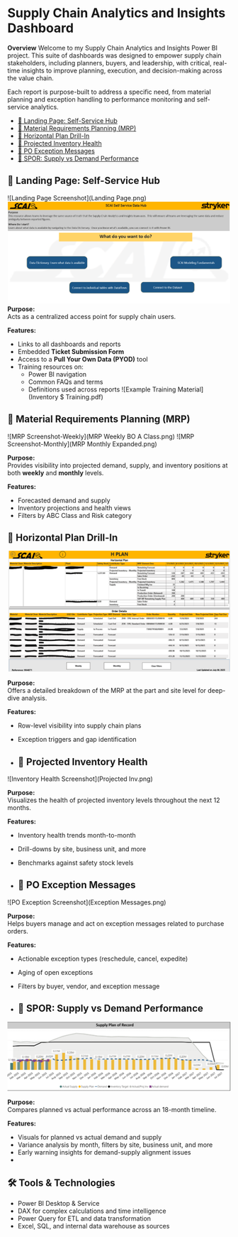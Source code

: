 # Supply Chain Analytics and Insights Dashboard

**Overview**
Welcome to my Supply Chain Analytics and Insights Power BI project. This suite of dashboards was designed to empower supply chain stakeholders, including planners, buyers, and leadership, with critical, real-time insights to improve planning, execution, and decision-making across the value chain.

Each report is purpose-built to address a specific need, from material planning and exception handling to performance monitoring and self-service analytics.
- [🔹 Landing Page: Self-Service Hub](#landing-page-self-service-hub)
- [🔹 Material Requirements Planning (MRP)](#material-requirements-planning-mrp)
- [🔹 Horizontal Plan Drill-In](#horizontal-plan-drill-in)
- [🔹 Projected Inventory Health](#projected-inventory-health)
- [🔹 PO Exception Messages](#po-exception-messages)
- [🔹 SPOR: Supply vs Demand Performance](#spor-supply-vs-demand-performance)

## 🔹 Landing Page: Self-Service Hub

![Landing Page Screenshot](Landing Page.png)
![Pull Your Own Data tool](PYOD.png)
**Purpose:**  
Acts as a centralized access point for supply chain users.

**Features:**
- Links to all dashboards and reports
- Embedded **Ticket Submission Form**
- Access to a **Pull Your Own Data (PYOD)** tool
- Training resources on:
  - Power BI navigation
  - Common FAQs and terms
  - Definitions used across reports
![Example Training Material](Inventory $ Training.pdf) 


## 🔹 Material Requirements Planning (MRP)

![MRP Screenshot-Weekly](MRP Weekly BO A Class.png)
![MRP Screenshot-Monthly](MRP Monthly Expanded.png)

**Purpose:**  
Provides visibility into projected demand, supply, and inventory positions at both **weekly** and **monthly** levels.

**Features:**
- Forecasted demand and supply
- Inventory projections and health views
- Filters by ABC Class and Risk category

## 🔹 Horizontal Plan Drill-In

![Horizontal Plan Screenshot](HPlan.png)

**Purpose:**  
Offers a detailed breakdown of the MRP at the part and site level for deep-dive analysis.

**Features:**
- Row-level visibility into supply chain plans
- Exception triggers and gap identification

- ## 🔹 Projected Inventory Health

![Inventory Health Screenshot](Projected Inv.png)

**Purpose:**  
Visualizes the health of projected inventory levels throughout the next 12 months.

**Features:**
- Inventory health trends month-to-month
- Drill-downs by site, business unit, and more
- Benchmarks against safety stock levels

- ## 🔹 PO Exception Messages

![PO Exception Screenshot](Exception Messages.png)

**Purpose:**  
Helps buyers manage and act on exception messages related to purchase orders.

**Features:**
- Actionable exception types (reschedule, cancel, expedite)
- Aging of open exceptions
- Filters by buyer, vendor, and exception message

- ## 🔹 SPOR: Supply vs Demand Performance

![SPOR Screenshot](SPOR.png)

**Purpose:**  
Compares planned vs actual performance across an 18-month timeline.

**Features:**
- Visuals for planned vs actual demand and supply
- Variance analysis by month, filters by site, business unit, and more
- Early warning insights for demand-supply alignment issues
- 
## 🛠️ Tools & Technologies

- Power BI Desktop & Service
- DAX for complex calculations and time intelligence
- Power Query for ETL and data transformation
- Excel, SQL, and internal data warehouse as sources

